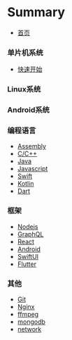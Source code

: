 # Summary

* [首页](README.md)

### 单片机系统

* [快速开始](docs/mcs/quick.md)


### Linux系统


### Android系统


### 编程语言
* [Assembly]()
* [C/C++]()
* [Java]()
* [Javascript]()
* [Swift]()
* [Kotlin]()
* [Dart]()

### 框架
* [Nodejs]()
* [GraphQL]()
* [React]()
* [Android]()
* [SwiftUI]()
* [Flutter]()

### 其他
* [Git]()
* [Nginx]()
* [ffmpeg]()
* [mongodb]()
* [network]()